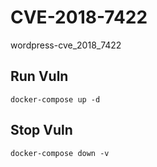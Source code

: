 # CVE-2018-7422

wordpress-cve_2018_7422

## Run Vuln

```
docker-compose up -d
```

## Stop Vuln

```
docker-compose down -v
```

